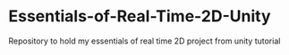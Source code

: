 # Essentials-of-Real-Time-2D-Unity
Repository to hold my essentials of real time 2D project from unity tutorial
